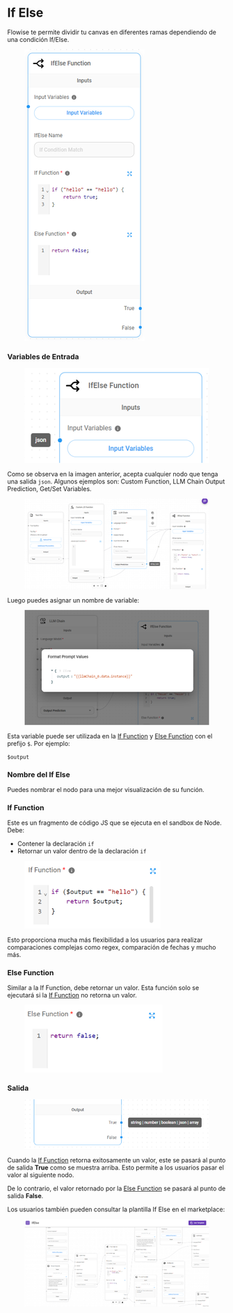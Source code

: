 # If Else

Flowise te permite dividir tu canvas en diferentes ramas dependiendo de una condición If/Else.

<figure><img src="../../.gitbook/assets/image (5) (1) (1) (1) (1) (1) (1) (1) (1) (1) (1) (2).png" alt=""><figcaption></figcaption></figure>

### Variables de Entrada

<figure><img src="../../.gitbook/assets/image (1) (1) (1) (1) (1) (1) (1) (1) (1) (1) (1) (1) (1) (1) (1) (1) (1) (1) (1) (1).png" alt=""><figcaption></figcaption></figure>

Como se observa en la imagen anterior, acepta cualquier nodo que tenga una salida `json`. Algunos ejemplos son: Custom Function, LLM Chain Output Prediction, Get/Set Variables.

<figure><img src="../../.gitbook/assets/image (2) (1) (1) (1) (1) (1) (1) (1) (1) (1) (1) (1) (2) (1).png" alt=""><figcaption></figcaption></figure>

Luego puedes asignar un nombre de variable:

<figure><img src="../../.gitbook/assets/image (3) (1) (1) (1) (1) (1) (1) (1) (1) (1) (1) (1) (1) (1) (1).png" alt="" width="563"><figcaption></figcaption></figure>

Esta variable puede ser utilizada en la [If Function](if-else.md#if-function) y [Else Function](if-else.md#else-function) con el prefijo `$`. Por ejemplo:

```
$output
```

### Nombre del If Else

Puedes nombrar el nodo para una mejor visualización de su función.

### If Function

Este es un fragmento de código JS que se ejecuta en el sandbox de Node. Debe:

* Contener la declaración `if`
* Retornar un valor dentro de la declaración `if`

<figure><img src="../../.gitbook/assets/image (5) (1) (1) (1) (1) (1) (1) (1) (1) (1) (1) (2) (1).png" alt="" width="312"><figcaption></figcaption></figure>

Esto proporciona mucha más flexibilidad a los usuarios para realizar comparaciones complejas como regex, comparación de fechas y mucho más.

### Else Function

Similar a la If Function, debe retornar un valor. Esta función solo se ejecutará si la [If Function](if-else.md#if-function) no retorna un valor.

<figure><img src="../../.gitbook/assets/image (6) (1) (1) (1) (1) (1) (1) (2) (1) (1).png" alt="" width="317"><figcaption></figcaption></figure>

### Salida

<figure><img src="../../.gitbook/assets/image (8) (1) (1) (1) (1) (1) (1) (2) (1).png" alt=""><figcaption></figcaption></figure>

Cuando la [If Function](if-else.md#if-function) retorna exitosamente un valor, este se pasará al punto de salida **True** como se muestra arriba. Esto permite a los usuarios pasar el valor al siguiente nodo.

De lo contrario, el valor retornado por la [Else Function](if-else.md#else-function) se pasará al punto de salida **False**.

Los usuarios también pueden consultar la plantilla If Else en el marketplace:

<figure><img src="../../.gitbook/assets/image (9) (1) (1) (1) (1) (2) (1) (1).png" alt=""><figcaption></figcaption></figure>
